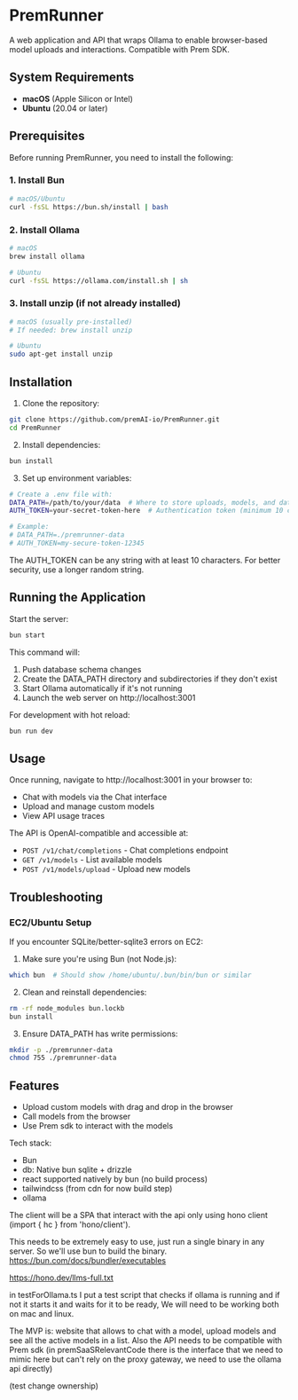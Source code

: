 # PremRunner

A web application and API that wraps Ollama to enable browser-based model uploads and interactions. Compatible with Prem SDK.

## System Requirements

- **macOS** (Apple Silicon or Intel)
- **Ubuntu** (20.04 or later)

## Prerequisites

Before running PremRunner, you need to install the following:

### 1. Install Bun

```bash
# macOS/Ubuntu
curl -fsSL https://bun.sh/install | bash
```

### 2. Install Ollama

```bash
# macOS
brew install ollama

# Ubuntu
curl -fsSL https://ollama.com/install.sh | sh
```

### 3. Install unzip (if not already installed)

```bash
# macOS (usually pre-installed)
# If needed: brew install unzip

# Ubuntu
sudo apt-get install unzip
```

## Installation

1. Clone the repository:

```bash
git clone https://github.com/premAI-io/PremRunner.git
cd PremRunner
```

2. Install dependencies:

```bash
bun install
```

3. Set up environment variables:

```bash
# Create a .env file with:
DATA_PATH=/path/to/your/data  # Where to store uploads, models, and database
AUTH_TOKEN=your-secret-token-here  # Authentication token (minimum 10 characters)

# Example:
# DATA_PATH=./premrunner-data
# AUTH_TOKEN=my-secure-token-12345
```

The AUTH_TOKEN can be any string with at least 10 characters. For better security, use a longer random string.

## Running the Application

Start the server:

```bash
bun start
```

This command will:

1. Push database schema changes
2. Create the DATA_PATH directory and subdirectories if they don't exist
3. Start Ollama automatically if it's not running
4. Launch the web server on http://localhost:3001

For development with hot reload:

```bash
bun run dev
```

## Usage

Once running, navigate to http://localhost:3001 in your browser to:

- Chat with models via the Chat interface
- Upload and manage custom models
- View API usage traces

The API is OpenAI-compatible and accessible at:

- `POST /v1/chat/completions` - Chat completions endpoint
- `GET /v1/models` - List available models
- `POST /v1/models/upload` - Upload new models

## Troubleshooting

### EC2/Ubuntu Setup

If you encounter SQLite/better-sqlite3 errors on EC2:

1. Make sure you're using Bun (not Node.js):
```bash
which bun  # Should show /home/ubuntu/.bun/bin/bun or similar
```

2. Clean and reinstall dependencies:
```bash
rm -rf node_modules bun.lockb
bun install
```

3. Ensure DATA_PATH has write permissions:
```bash
mkdir -p ./premrunner-data
chmod 755 ./premrunner-data
```

## Features

- Upload custom models with drag and drop in the browser
- Call models from the browser
- Use Prem sdk to interact with the models

Tech stack:

- Bun
- db: Native bun sqlite + drizzle
- react supported natively by bun (no build process)
- tailwindcss (from cdn for now build step)
- ollama

The client will be a SPA that interact with the api only using hono client (import { hc } from 'hono/client').

This needs to be extremely easy to use, just run a single binary in any server. So we'll use bun to build the binary.
https://bun.com/docs/bundler/executables

https://hono.dev/llms-full.txt

in testForOllama.ts I put a test script that checks if ollama is running and if not it starts it and waits for it to be ready, We will need to be working both on mac and linux.

The MVP is: website that allows to chat with a model, upload models and see all the active models in a list. Also the API needs to be compatible with Prem sdk (in premSaaSRelevantCode there is the interface that we need to mimic here but can't rely on the proxy gateway, we need to use the ollama api directly)

(test change ownership)
